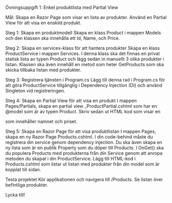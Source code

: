 Övningsuppgift 1: Enkel produktlista med Partial View

Mål:
Skapa en Razor Page som visar en lista av produkter.
Använd en Partial View för att visa en enskild produkt.




Steg 1: Skapa en produktmodell
Skapa en klass Product i mappen Models och den klassen ska innehålla ett Id, Name, och Price.


Steg 2: Skapa en services-klass för att hantera produkter
Skapa en klass ProductService i mappen Services. I denna klass ska det finnas en privat statisk lista av typen Product och lägg sedan in manuellt 3 olika produkter i listan.
Klassen ska även innehåll en metod som heter GetProducts som ska skicka tillbaka listan med produkter.




Steg 3: Registrera tjänsten i Program.cs
Lägg till denna rad i Program.cs för att göra ProductService tillgänglig i Dependency Injection (DI) och använd Singleton vid registreringen.




Steg 4: Skapa en Partial View för att visa en produkt
I mappen Pages/Partials, skapa en partial view _ProductPartial.cshtml som har en @model som är av typen Product.
Skriv sedan ut HTML kod som visar en <div class="product"> som innehåller namnet och priset.

Steg 5: Skapa en Razor Page för att visa produktlistan
I mappen Pages, skapa en ny Razor Page Products.cshtml. I din code-behind måste du registrera din service genom dependency injection.
Du ska även skapa en ny lista som är en publik Property som du döper till Products.
I OnGet() ska du populera Products med produkterna från din Service genom att anropa metoden du skapat i din ProductService.
Lägg till HTML-kod i Products.cshtml som listar ut listan med produkter från din model som är kopplat till sidan.


Testa projektet
Kör applikationen och navigera till /Products.
Se listan över befintliga produkter.


Lycka till!

